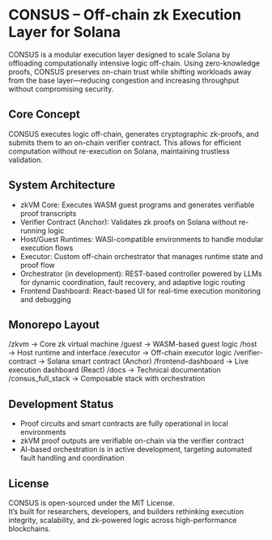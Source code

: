 CONSUS – Off-chain zk Execution Layer for Solana
=================================================

CONSUS is a modular execution layer designed to scale Solana by offloading computationally intensive logic off-chain. Using zero-knowledge proofs, CONSUS preserves on-chain trust while shifting workloads away from the base layer—reducing congestion and increasing throughput without compromising security.

Core Concept
------------

CONSUS executes logic off-chain, generates cryptographic zk-proofs, and submits them to an on-chain verifier contract. This allows for efficient computation without re-execution on Solana, maintaining trustless validation.

System Architecture
-------------------

- zkVM Core: Executes WASM guest programs and generates verifiable proof transcripts  
- Verifier Contract (Anchor): Validates zk proofs on Solana without re-running logic  
- Host/Guest Runtimes: WASI-compatible environments to handle modular execution flows  
- Executor: Custom off-chain orchestrator that manages runtime state and proof flow  
- Orchestrator (in development): REST-based controller powered by LLMs for dynamic coordination, fault recovery, and adaptive logic routing  
- Frontend Dashboard: React-based UI for real-time execution monitoring and debugging

Monorepo Layout
---------------

/zkvm → Core zk virtual machine
/guest → WASM-based guest logic
/host → Host runtime and interface
/executor → Off-chain executor logic
/verifier-contract → Solana smart contract (Anchor)
/frontend-dashboard → Live execution dashboard (React)
/docs → Technical documentation
/consus_full_stack → Composable stack with orchestration


Development Status
------------------

- Proof circuits and smart contracts are fully operational in local environments  
- zkVM proof outputs are verifiable on-chain via the verifier contract  
- AI-based orchestration is in active development, targeting automated fault handling and coordination

License
-------

CONSUS is open-sourced under the MIT License.  
It’s built for researchers, developers, and builders rethinking execution integrity, scalability, and zk-powered logic across high-performance blockchains.
